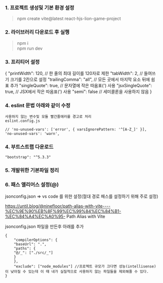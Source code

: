 ### 1. 프로젝트 생성및 기본 환경 설정

> npm create vite@latest react-hjs-lion-game-project

### 2. 라이브러리 다운로드 후 실행

> npm i<br>
> npm run dev

### 3. 프리티어 설정

{
"printWidth": 120, // 한 줄의 최대 길이를 120자로 제한
"tabWidth": 2, // 들여쓰기 크기를 2칸으로 설정
"trailingComma": "all", // 모든 곳에서 마지막 요소 뒤에 쉼표 추가
"singleQuote": true, // 문자열에 작은 따옴표(') 사용
"jsxSingleQuote": true, // JSX에서 작은 따옴표(') 사용
"semi": false // 세미콜론을 사용하지 않음
}

### 4. eslint 문법 아래와 같이 수정

    사용하지 않는 변수및 모듈 빨간줄에러를 경고로 처리
    eslint.config.js

    // 'no-unused-vars': ['error', { varsIgnorePattern: '^[A-Z_]' }],
    'no-unused-vars': 'warn',

### 4. 부트스트랩 다운로드

    "bootstrap": "^5.3.3"

### 5. 개발위한 기본파일 정리

### 6. 패스 앨리어스 설정(@)

jsonconfig.json => vs code 를 위한 설정(절대 경로 패스를 설정하기 위해 주로 설정)

https://until.blog/@ninefloor/path-alias-with-vite----%EC%9E%90%EB%8F%99%EC%99%84%EC%84%B1-%EC%84%A4%EC%A0%95-
Path Alias with Vite

jsonconfig.json 파일을 만든후
아래를 추가

```
{
    "compilerOptions": {
    "baseUrl": ".",
    "paths": {
    "@/_": ["./src/_"]
    }
    },
    "exclude": ["node_modules"] //프로젝트 규모가 크다면 성능(intellisense)이 낮아질 수 있는데 이 때 내가 실질적으로 사용하지 않는 파일들을 제외해줄 수 있다.
}
```
